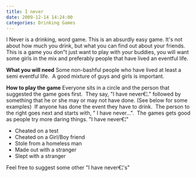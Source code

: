 ```yaml
---
title: I never
date: 2009-12-14 14:24:00
categories: Drinking Games
---
```

I Never is a drinking, word game.
This is an absurdly easy game.  It's not about how much you drink, but what you can find out about your friends.  This is a game you don&quot;t just want to play with your buddies, you will want some girls in the mix and preferably people that have lived an eventful life.

<strong>What you will need</strong>
Some non-bashful people who have lived at least a semi eventful life.  A good mixture of guys and girls is important.

<strong>How to play the game</strong>
Everyone sits in a circle and the person that suggested the game goes first.  They say, "I have never€¦." followed by something that he or she may or may not have done. (See below for some examples)  If anyone has done the event they have to drink.  The person to the right goes next and starts with, "
I have never...".  The games gets good as people try more daring things.
"I have never€¦"
<ul>
	<li>Cheated on a test</li>
	<li>Cheated on a Girl/Boy friend</li>
	<li>Stole from a homeless man</li>
	<li>Made out with a stranger</li>
	<li>Slept with a stranger</li>
</ul>
Feel free to suggest some other "I have never€¦'s"

